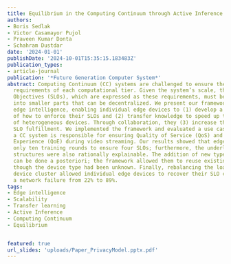 ```yaml
---
title: Equilibrium in the Computing Continuum through Active Inference
authors:
- Boris Sedlak
- Victor Casamayor Pujol
- Praveen Kumar Donta
- Schahram Dustdar
date: '2024-01-01'
publishDate: '2024-10-01T15:35:15.183483Z'
publication_types:
- article-journal
publication: '*Future Generation Computer System*'
abstract: Computing Continuum (CC) systems are challenged to ensure the intricate
  requirements of each computational tier. Given the system’s scale, the Service Level
  Objectives (SLOs), which are expressed as these requirements, must be disaggregated
  into smaller parts that can be decentralized. We present our framework for collaborative
  edge intelligence, enabling individual edge devices to (1) develop a causal understanding
  of how to enforce their SLOs and (2) transfer knowledge to speed up the onboarding
  of heterogeneous devices. Through collaboration, they (3) increase the scope of
  SLO fulfillment. We implemented the framework and evaluated a use case in which
  a CC system is responsible for ensuring Quality of Service (QoS) and Quality of
  Experience (QoE) during video streaming. Our results showed that edge devices required
  only ten training rounds to ensure four SLOs; furthermore, the underlying causal
  structures were also rationally explainable. The addition of new types of devices
  can be done a posteriori; the framework allowed them to reuse existing models, even
  though the device type had been unknown. Finally, rebalancing the load within a
  device cluster allowed individual edge devices to recover their SLO compliance after
  a network failure from 22% to 89%.
tags:
- Edge intelligence
- Scalability
- Transfer learning
- Active Inference
- Computing Continuum
- Equilibrium


featured: true
url_slides: 'uploads/Paper_PrivacyModel.pptx.pdf'
---
```

